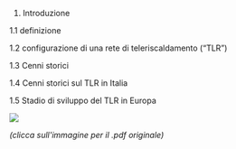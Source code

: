 
1. Introduzione

1.1 definizione

1.2 configurazione di una rete di teleriscaldamento (“TLR”)

1.3 Cenni storici

1.4 Cenni storici sul TLR in Italia

1.5 Stadio di sviluppo del TLR in Europa

[![](intro.jpg)](https://www.qualenergia.it/sites/default/files/articolo-doc/indagine%20teleriscaldamento.pdf)

*(clicca sull'immagine per il .pdf originale)*
